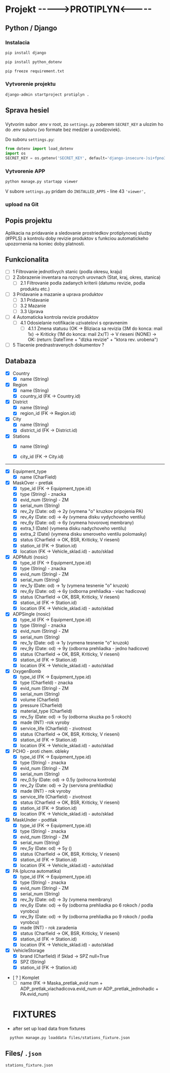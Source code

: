 # Projekt ----->PROTIPLYN<-----

## Python / Django

### Instalacia
```bash
pip install django
```
```bash
pip install python_dotenv
```
```bash
pip freeze requirement.txt
```
### Vytvorenie projektu
```bash
django-admin startproject protiplyn .
```
## Sprava hesiel
### 
Vytvorim subor .env v root, zo `settings.py` zoberem `SECRET_KEY` a ulozim 
ho do .env suboru (vo formate bez medzier a uvodzoviek). 

Do suboru `settings.py`:
```python
from dotenv import load_dotenv
import os
SECRET_KEY = os.getenv('SECRET_KEY', default='django-insecure-)si+fpno3#)=7__vx-4%ni^&n1wvaz9bju1e+s8*i!e9qt!@f)')
```
### Vytvorenie APP
```bash
python manage.py startapp viewer
```
V subore `settings.py` pridam do `INSTALLED_APPS` - line 43 `'viewer',`

### upload na Git


## Popis projektu
Aplikacia na pridavanie a sledovanie prostriedkov protiplynovej sluzby (#PPLS) a kontrolu
doby revizie produktov s funkciou automatickeho upozornenia na koniec doby platnosti.

## Funkcionalita

- [ ] 1 Filtrovanie jednotlivych stanic (podla okresu, kraju)
- [ ] 2 Zobrazenie inventara na roznych urovnach (Stat, kraj, okres, stanica)
  - [ ] 2.1 Filtrovanie podla zadanych kriterii (datumu revizie, podla produktu etc.)
- [ ] 3 Pridavanie a mazanie a uprava produktov
  - [ ] 3.1 Pridavanie
  - [ ] 3.2 Mazanie
  - [ ] 3.3 Uprava
- [ ] 4 Automaticka kontrola revizie produktov
  - [ ] 4.1 Odosielanie notifikacie uzivatelovi s opravnenim
    - [ ] 4.1.1 Zmena statusu (OK -> Bliziaca sa revizia (3M do konca: mail 1x) -> Kriticky (1M do konca: mail 2x/T) -> V rieseni (NONE) -> OK: (return: DateTime + "dlzka revizie" + "ktora rev. urobena")
- [ ] 5 Tlacenie prednastravenych dokumentov ?

## Databaza

- [x] Country
  - [x] name (String)

- [x] Region 
  - [x] name (String)
  - [x] country_id (FK -> Country.id)

- [x] District
  - [x] name (String)
  - [x] region_id (FK -> Region.id)

- [x] City
  - [x] name (String)
  - [x] district_id (FK -> District.id)

- [x] Stations 
  - [x] name (String)
  - [x] city_id (FK -> City.id)
  

------

- [x] Equipment_type  
  - [x] name (CharField)

- [x] MaskOver - pretlak
  - [x] type_id (FK -> Equipment_type.id)
  - [x] type (String) - znacka
  - [x] evid_num (String) - ZM
  - [x] serial_num (String)
  - [x] rev_2y (Date: od) -> 2y (vymena "o" kruzkov pripojenia PA)
  - [x] rev_4y (Date: od) -> 4y (vymena disku vydychoveho ventilu)
  - [x] rev_6y (Date: od) -> 6y (vymena hovorovej membrany)
  - [x] extra_1 (Date) (vymena disku nadychoveho ventilu)
  - [x] extra_2 (Date) (vymena disku smeroveho ventilu polomasky)
  - [x] status (Charfield -> OK, BSR, Kriticky, V rieseni)
  - [x] station_id (FK -> Station.id)
  - [x] location (FK -> Vehicle_sklad.id) - auto/sklad

- [x] ADPMulti (nosic)
  - [x] type_id (FK -> Equipment_type.id)
  - [x] type (String) - znacka
  - [x] evid_num (String) - ZM
  - [x] serial_num (String)
  - [x] rev_1y (Date: od) -> 1y (vymena tesnenie "o" kruzok)
  - [x] rev_6y (Date: od) -> 6y (odborna prehliadka - viac hadicova)
  - [x] status (Charfield -> OK, BSR, Kriticky, V rieseni)
  - [x] station_id (FK -> Station.id)
  - [x] location (FK -> Vehicle_sklad.id) - auto/sklad

- [x] ADPSingle (nosic)
  - [x] type_id (FK -> Equipment_type.id)
  - [x] type (String) - znacka
  - [x] evid_num (String) - ZM
  - [x] serial_num (String)
  - [x] rev_1y (Date: od) -> 1y (vymena tesnenie "o" kruzok)
  - [x] rev_9y (Date: od) -> 9y (odborna prehliadka - jedno hadicove)
  - [x] status (Charfield -> OK, BSR, Kriticky, V rieseni)
  - [x] station_id (FK -> Station.id)
  - [x] location (FK -> Vehicle_sklad.id) - auto/sklad

- [x] OxygenBomb
  - [x] type_id (FK -> Equipment_type.id)
  - [x] type (Charfield) - znacka
  - [x] evid_num (String) - ZM
  - [x] serial_num (String)
  - [x] volume (Charfield)
  - [x] pressure (Charfield)
  - [x] material_type (Charfield)
  - [x] rev_5y (Date: od) -> 5y (odborna skuzka po 5 rokoch)
  - [x] made (INT) -rok vyroby
  - [x] service_life (Charfield) - zivotnost
  - [x] status (Charfield -> OK, BSR, Kriticky, V rieseni)
  - [x] station_id (FK -> Station.id)
  - [x] location (FK -> Vehicle_sklad.id) - auto/sklad

- [x] PCHO - proti chem. obleky
  - [x] type_id (FK -> Equipment_type.id)
  - [x] type (String) - znacka
  - [x] evid_num (String) - ZM
  - [x] serial_num (String)
  - [x] rev_0.5y (Date: od) -> 0.5y (polrocna kontrola)
  - [x] rev_2y (Date: od) -> 2y (servisna prehliadka)
  - [x] made (INT) - rok vyroby
  - [x] service_life (Charfield) - zivotnost
  - [x] status (Charfield -> OK, BSR, Kriticky, V rieseni)
  - [x] station_id (FK -> Station.id)
  - [x] location (FK -> Vehicle_sklad.id) - auto/sklad

- [x] MaskUnder - podtlak
  - [x] type_id (FK -> Equipment_type.id)
  - [x] type (String) - znacka
  - [x] evid_num (String) - ZM
  - [x] serial_num (String)
  - [x] rev_5y (Date: od) -> 5y ()
  - [x] status (Charfield -> OK, BSR, Kriticky, V rieseni)
  - [x] station_id (FK -> Station.id)
  - [x] location (FK -> Vehicle_sklad.id) - auto/sklad

- [x] PA (plucna automatika)
  - [x] type_id (FK -> Equipment_type.id)
  - [x] type (String) - znacka
  - [x] evid_num (String) - ZM
  - [x] serial_num (String)
  - [x] rev_3y (Date: od) -> 3y (vymena membrany)
  - [x] rev_6y (Date: od) -> 6y (odborna prehliadka po 6 rokoch / podla vyrobcu)
  - [x] rev_9y (Date: od) -> 9y (odborna prehliadka po 9 rokoch / podla vyrobcu)
  - [x] made (INT) - rok zaradenia
  - [x] status (Charfield -> OK, BSR, Kriticky, V rieseni)
  - [x] station_id (FK -> Station.id)
  - [x] location (FK -> Vehicle_sklad.id) - auto/sklad

- [x] VehicleStorage
  - [x] brand (Charfield) if Sklad -> SPZ null=True
  - [x] SPZ (String)
  - [x] station_id (FK -> Station.id)

- [ ? ] Komplet
  - [ ] name (FK -> Maska_pretlak_evid num + ADP_pretlak_viachadicova.evid_num or ADP_pretlak_jednohadic + PA.evid_num)

  # FIXTURES
- after set up load data from fixtures

```bash
  python manage.py loaddata files/stations_fixture.json

```
## Files/ `.json`
`stations_fixture.json`

